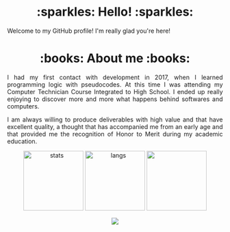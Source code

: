 <h1 align="center"> :sparkles: Hello! :sparkles: </h1>
<p align="justify">Welcome to my GitHub profile! I'm really glad you're here!</p>

<h1 align="center"> :books: About me :books: </h1>
<p align="justify">I had my first contact with development in 2017, when I learned programming logic with pseudocodes. At this time I was attending my Computer Technician Course Integrated to High School. I ended up really enjoying to discover more and more what happens behind softwares and computers.</p>

<p align="justify">I am always willing to produce deliverables with high value and that have excellent quality, a thought that has accompanied me from an early age and that provided me the recognition of Honor to Merit during my academic education.</p>


<p align="center">
  <img src="https://github-readme-stats.vercel.app/api?username=barbaraport&theme=bear" alt="stats" height="140">
  <img src="https://github-readme-stats.vercel.app/api/top-langs/?username=barbaraport&hide=jupyter%20notebook&layout=compact&theme=bear&count_private=true&include_all_commits=true" alt="langs" height="140">
  <img src="https://github-readme-streak-stats.herokuapp.com?user=barbaraport&theme=bear&date_format=M%20j%5B%2C%20Y%5D" height="140">
</p>
<p align="center"> 
  <a href="https://visitcount.itsvg.in">
    <img src="https://visitcount.itsvg.in/api?id=barbaraport&label=Profile%20Views&color=5&icon=7&pretty=true" />
  </a>
</p>
